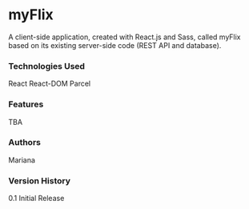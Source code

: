 # myFlix
A client-side application, created with React.js and Sass, called myFlix based on its existing server-side code (REST API and database).

### Technologies Used
React
React-DOM
Parcel 

### Features
TBA 

### Authors
Mariana

### Version History
0.1
Initial Release
